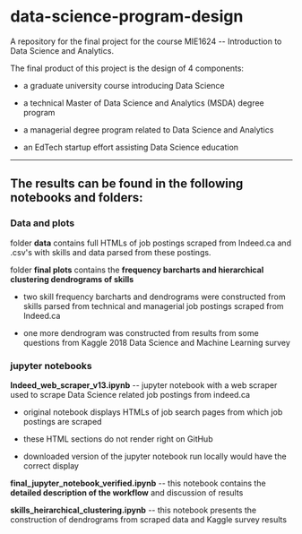 # data-science-program-design
A repository for the final project for the course MIE1624 -- Introduction to Data Science and Analytics. 

The final product of this project is the design of 4 components:

* a graduate university course introducing Data Science

* a technical Master of Data Science and Analytics (MSDA) degree program

* a managerial degree program related to Data Science and Analytics

* an EdTech startup effort assisting Data Science education

---

## The results can be found in the following notebooks and folders:

### Data and plots

folder **data** contains full HTMLs of job postings scraped from Indeed.ca and .csv's with skills and data parsed from these postings.

folder **final plots** contains the **frequency barcharts and hierarchical clustering dendrograms of skills**

* two skill frequency barcharts and dendrograms were constructed from skills parsed from technical and managerial job postings scraped from Indeed.ca

* one more dendrogram was constructed from results from some questions from Kaggle 2018 Data Science and Machine Learning  survey

### jupyter notebooks

**Indeed_web_scraper_v13.ipynb** -- jupyter notebook with a web scraper used to scrape Data Science related job postings from indeed.ca

* original notebook displays HTMLs of job search pages from which job postings are scraped

* these HTML sections do not render right on GitHub

* downloaded version of the jupyter notebook run locally would have the correct display

**final_jupyter_notebook_verified.ipynb** -- this notebook contains the **detailed description of the workflow** and discussion of results

**skills_heirarchical_clustering.ipynb** -- this notebook presents the construction of dendrograms from scraped data and Kaggle survey results
